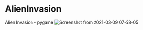 # AlienInvasion
Alien Invasion - pygame
![Screenshot from 2021-03-09 07-58-05](https://user-images.githubusercontent.com/64010399/110483633-88578000-80af-11eb-8fde-f72230871666.png)
